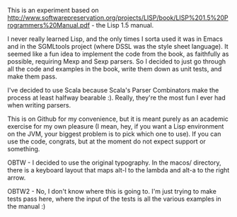 This is an experiment based on
http://www.softwarepreservation.org/projects/LISP/book/LISP%201.5%20Programmers%20Manual.pdf - the Lisp 1.5 manual.

I never really learned Lisp, and the only times I sorta used it was
in Emacs and in the SGMLtools project (where DSSL was the style
sheet language). It seemed like a fun idea to implement the code
from the book, as faithfully as possible, requiring Mexp and Sexp
parsers. So I decided to just go through all the code and examples
in the book, write them down as unit tests, and make them pass. 

I've decided to use Scala because Scala's Parser Combinators make
the process at least halfway bearable :). Really, they're the most
fun I ever had when writing parsers. 

This is on Github for my convenience, but it is meant purely as an
academic exercise for my own pleasure (I mean, hey, if you want a
Lisp environment on the JVM, your biggest problem is to pick which
one to use). If you can use the code, congrats, but at the moment
do not expect support or something.

OBTW - I decided to use the original typography. In the macos/ directory,
there is a keyboard layout that maps alt-l to the lambda and alt-a to the
right arrow. 

OBTW2 - No, I don't know where this is going to. I'm just trying to 
make tests pass here, where the input of the tests is all the various
examples in the manual :)

